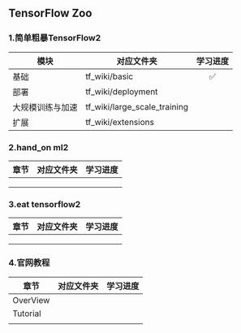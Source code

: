 ## TensorFlow Zoo
### 1.简单粗暴TensorFlow2

| 模块             | 对应文件夹                   | 学习进度 |
| ---------------- | ---------------------------- | :------: |
| 基础             | tf_wiki/basic                |    ✅     |
| 部署             | tf_wiki/deployment           |          |
| 大规模训练与加速 | tf_wiki/large_scale_training |          |
| 扩展             | tf_wiki/extensions           |          |



### 2.hand_on ml2

| 章节 | 对应文件夹 | 学习进度 |
| ---- | ---------- | :------: |
|      |            |          |
|      |            |          |
|      |            |          |



### 3.eat tensorflow2

| 章节 | 对应文件夹 | 学习进度 |
| ---- | ---------- | :------: |
|      |            |          |
|      |            |          |
|      |            |          |



### 4.官网教程

| 章节     | 对应文件夹 | 学习进度 |
| -------- | ---------- | :------: |
| OverView |            |          |
| Tutorial |            |          |
|          |            |          |